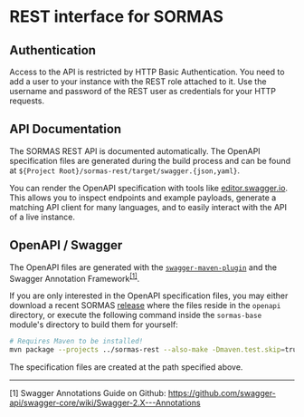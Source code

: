 # REST interface for SORMAS

## Authentication
Access to the API is restricted by HTTP Basic Authentication. You need to add a user to your instance with the
REST role attached to it. Use the username and password of the REST user as credentials for your HTTP requests.

## API Documentation
The SORMAS REST API is documented automatically. The OpenAPI specification files are generated during the build process
and can be found at `${Project Root}/sormas-rest/target/swagger.{json,yaml}`.

You can render the OpenAPI specification with tools like [editor.swagger.io](https://editor.swagger.io/). This allows
you to inspect endpoints and example payloads, generate a matching API client for many languages, and to easily interact
with the API of a live instance.

## OpenAPI / Swagger
The OpenAPI files are generated with the [`swagger-maven-plugin`](https://github.com/openapi-tools/swagger-maven-plugin)
and the Swagger Annotation Framework<sup>[[1]]([SwaggerAnnotations])</sup>.

If you are only interested in the OpenAPI specification files, you may either download a recent SORMAS
[release](https://github.com/hzi-braunschweig/SORMAS-Project/releases/) where the files reside in the `openapi`
directory, or execute the following command inside the `sormas-base` module's directory to build them for yourself:

```bash
# Requires Maven to be installed!
mvn package --projects ../sormas-rest --also-make -Dmaven.test.skip=true
```

The specification files are created at the path specified above.

---

<a id="SwaggerAnnotations"></a>\[1] Swagger Annotations Guide on Github: <https://github.com/swagger-api/swagger-core/wiki/Swagger-2.X---Annotations>
